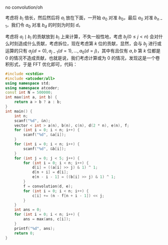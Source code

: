 no convolution/oh

考虑将 $b_i$ 倍长，然后然后将 $a_i$ 放在下面，一开始 $a_0$ 对准 $b_0$，最后 $a_0$ 对准 $b_{n-1}$，我们令 $a_0$ 对准 $b_d$ 的时刻为时刻 $d$。

考虑将 $a_i\mid b_i$ 的贡献放到 $b_i$ 上来计算，不失一般性地，考虑 $b_j(0\le j<n)$ 会对什么时刻造成什么贡献，考虑拆位，现在考虑第 $k$ 位的贡献，显然，会与 $b_j$ 进行或运算的只有 $a_j(d=0),a_{j-1}(d=1),\dots,a_0(d=j)$，其中有且仅有 $a,b$ 第 $k$ 位都是 $0$ 的情况不造成贡献，也就是说，我们考虑计算或为 $0$ 的情况，发现这是一个卷积形式，于是 FFT 优化即可，代码：

```cpp
#include <cstdio>
#include <atcoder/all>
using namespace std;
using namespace atcoder;
const int N = 500000;
int max(int a, int b) {
	return a > b ? a : b;
}
int main() {
	int n;
	scanf("%d", &n);
	vector < int > a(n), b(n), c(n), d(2 * n), e(n), f;
	for (int i = 0; i < n; i++) {
		scanf("%d", &a[i]);
	}
	for (int i = 0; i < n; i++) {
		scanf("%d", &b[i]);
	}
	for (int j = 0; j < 5; j++) {
		for (int i = 0; i < n; i++) {
			d[i] = ((a[i] >> j) & 1) ^ 1;
			d[n + i] = d[i];
			e[n - i - 1] = ((b[i] >> j) & 1) ^ 1;
		}
		f = convolution(d, e);
		for (int i = 0; i < n; i++) {
			c[i] += (n - f[n + i - 1]) << j;
		}
	}
	int ans = 0;
	for (int i = 0; i < n; i++) {
		ans = max(ans, c[i]);
	}
	printf("%d", ans);
	return 0;
}
```